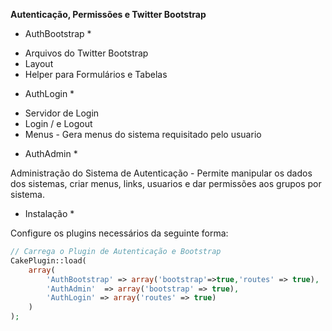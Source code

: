 
**Autenticação, Permissões e Twitter Bootstrap**

* AuthBootstrap *

- Arquivos do Twitter Bootstrap
- Layout
- Helper para Formulários e Tabelas

* AuthLogin *

- Servidor de Login
- Login / e Logout
- Menus - Gera menus do sistema requisitado pelo usuario

* AuthAdmin *

Administração do Sistema de Autenticação - Permite manipular os dados dos sistemas, criar menus, links, usuarios e dar
permissões aos grupos por sistema.

* Instalação *

Configure os plugins necessários da seguinte forma:

```php
// Carrega o Plugin de Autenticação e Bootstrap
CakePlugin::load(
	array(
		'AuthBootstrap' => array('bootstrap'=>true,'routes' => true),
		'AuthAdmin'  => array('bootstrap' => true),
		'AuthLogin' => array('routes' => true)
	)
);
```
